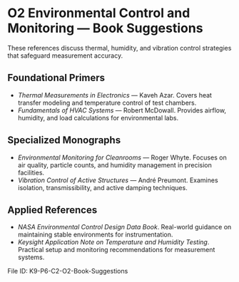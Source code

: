 # O2 Environmental Control and Monitoring — Book Suggestions

These references discuss thermal, humidity, and vibration control strategies that safeguard measurement accuracy.

## Foundational Primers
- *Thermal Measurements in Electronics* — Kaveh Azar. Covers heat transfer modeling and temperature control of test chambers.
- *Fundamentals of HVAC Systems* — Robert McDowall. Provides airflow, humidity, and load calculations for environmental labs.

## Specialized Monographs
- *Environmental Monitoring for Cleanrooms* — Roger Whyte. Focuses on air quality, particle counts, and humidity management in precision facilities.
- *Vibration Control of Active Structures* — André Preumont. Examines isolation, transmissibility, and active damping techniques.

## Applied References
- *NASA Environmental Control Design Data Book*. Real-world guidance on maintaining stable environments for instrumentation.
- *Keysight Application Note on Temperature and Humidity Testing*. Practical setup and monitoring recommendations for measurement systems.

File ID: K9-P6-C2-O2-Book-Suggestions

